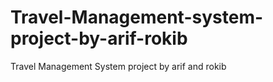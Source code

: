 # Travel-Management-system-project-by-arif-rokib
Travel Management System project by arif and rokib
